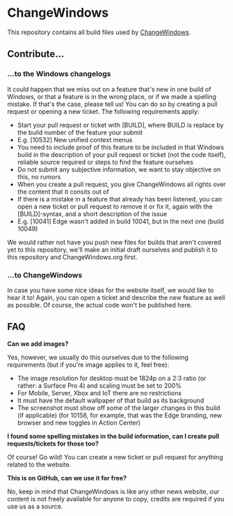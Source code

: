 # ChangeWindows

This repository contains all build files used by [ChangeWindows](http://changewindows.org).

## Contribute...

### ...to the Windows changelogs
It could happen that we miss out on a feature that's new in one build of Windows, or that a feature is in the wrong place, or if we made a spelling mistake. If that's the case, please tell us! You can do so by creating a pull request or opening a new ticket. The following requirements apply:

- Start your pull request or ticket with [BUILD], where BUILD is replace by the build number of the feature your submit
 - E.g. [10532] New unified context menus
- You need to include proof of this feature to be included in that Windows build in the description of your pull request or ticket (not the code itself), reliable source required or steps to find the feature ourselves
- Do not submit any subjective information, we want to stay objective on this, no rumors
- When you create a pull request, you give ChangeWindows all rights over the content that it consits out of
- If there is a mistake in a feature that already has been listened, you can open a new ticket or pull request to remove it or fix it, again with the [BUILD]-syntax, and a short description of the issue
 - E.g. [10041] Edge wasn't added in build 10041, but in the next one (build 10049)
 
We would rather not have you push new files for builds that aren't covered yet to this repository, we'll make an initial draft ourselves and publish it to this repository and ChangeWindows.org first.

### ...to ChangeWindows
In case you have some nice ideas for the website itself, we would like to hear it to! Again, you can open a ticket and describe the new feature as well as possible. Of course, the actual code won't be published here.

## FAQ

**Can we add images?**

Yes, however, we usually do this ourselves due to the following requirements (but if you're image applies to it, feel free):
- The image resolution for desktop must be 1824p on a 2:3 ratio (or rather: a Surface Pro 4) and scaling must be set to 200%
 - For Mobile, Server, Xbox and IoT there are no restrictions
- It must have the default wallpaper of that build as its background
- The screenshot must show off some of the larger changes in this build (if applicable) (for 10158, for example, that was the Edge branding, new browser and new toggles in Action Center)

**I found some spelling mistakes in the build information, can I create pull requests/tickets for those too?**

Of course! Go wild! You can create a new ticket or pull request for anything related to the website.

**This is on GitHub, can we use it for free?**

No, keep in mind that ChangeWindows is like any other news website, our content is not freely available for anyone to copy, credits are required if you use us as a source.